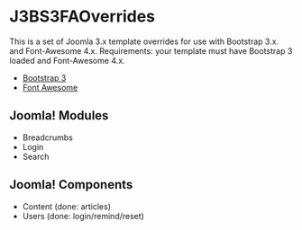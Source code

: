 # J3BS3FAOverrides

This is a set of Joomla 3.x template overrides for use with Bootstrap 3.x. and Font-Awesome 4.x.
Requirements: your template must have Bootstrap 3 loaded and Font-Awesome 4.x.
* [Bootstrap 3](http://getbootstrap.com/)
* [Font Awesome](http://fortawesome.github.io/Font-Awesome/)

## Joomla! Modules
* Breadcrumbs
* Login
* Search

## Joomla! Components
* Content (done: articles)
* Users (done: login/remind/reset)
